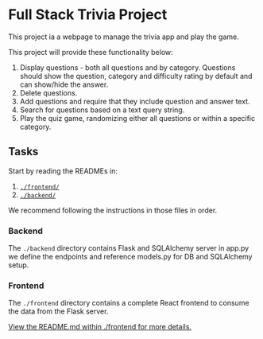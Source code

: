# Full Stack Trivia Project

This project ia a webpage to manage the trivia app and play the game.

This project will provide these functionality below:

1) Display questions - both all questions and by category. Questions should show the question, category and difficulty rating by default and can show/hide the answer. 
2) Delete questions.
3) Add questions and require that they include question and answer text.
4) Search for questions based on a text query string.
5) Play the quiz game, randomizing either all questions or within a specific category. 

## Tasks

Start by reading the READMEs in:

1. [`./frontend/`](./frontend/README.md)
2. [`./backend/`](./backend/README.md)

We recommend following the instructions in those files in order. 


### Backend

The `./backend` directory contains Flask and SQLAlchemy server in app.py we define the endpoints and reference models.py for DB and SQLAlchemy setup. 

### Frontend

The `./frontend` directory contains a complete React frontend to consume the data from the Flask server.

[View the README.md within ./frontend for more details.](./frontend/README.md)

